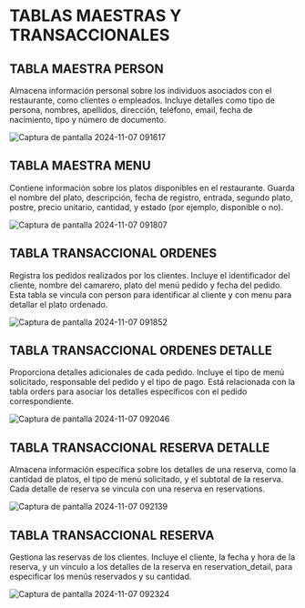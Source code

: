 # TABLAS MAESTRAS Y TRANSACCIONALES

## TABLA MAESTRA PERSON
Almacena información personal sobre los individuos asociados con el restaurante, como clientes o empleados. Incluye detalles como tipo de persona, nombres, apellidos, dirección, teléfono, email, fecha de nacimiento, tipo y número de documento.

![Captura de pantalla 2024-11-07 091617](https://github.com/user-attachments/assets/38d686e5-92a0-4c96-a775-4c7c16daa939)


## TABLA MAESTRA MENU 
Contiene información sobre los platos disponibles en el restaurante. Guarda el nombre del plato, descripción, fecha de registro, entrada, segundo plato, postre, precio unitario, cantidad, y estado (por ejemplo, disponible o no).

![Captura de pantalla 2024-11-07 091807](https://github.com/user-attachments/assets/7b3fa763-c6eb-4fe6-8008-fd1e605efdc4)

## TABLA TRANSACCIONAL ORDENES  
Registra los pedidos realizados por los clientes. Incluye el identificador del cliente, nombre del camarero, plato del menú pedido y fecha del pedido. Esta tabla se vincula con person para identificar al cliente y con menu para detallar el plato ordenado.

![Captura de pantalla 2024-11-07 091852](https://github.com/user-attachments/assets/42fc50ee-48a0-4b48-a2dc-61092673bf18)

## TABLA TRANSACCIONAL ORDENES DETALLE 
Proporciona detalles adicionales de cada pedido. Incluye el tipo de menú solicitado, responsable del pedido y el tipo de pago. Está relacionada con la tabla orders para asociar los detalles específicos con el pedido correspondiente.

![Captura de pantalla 2024-11-07 092046](https://github.com/user-attachments/assets/e413d740-52fe-456e-b41d-dbfa54ec0fe7)

## TABLA TRANSACCIONAL RESERVA DETALLE
Almacena información específica sobre los detalles de una reserva, como la cantidad de platos, el tipo de menú solicitado, y el subtotal de la reserva. Cada detalle de reserva se vincula con una reserva en reservations.

![Captura de pantalla 2024-11-07 092139](https://github.com/user-attachments/assets/3bfd8ab6-5b6a-4c79-8d31-5f5ca2b40e0b)

## TABLA TRANSACCIONAL RESERVA 
Gestiona las reservas de los clientes. Incluye el cliente, la fecha y hora de la reserva, y un vínculo a los detalles de la reserva en reservation_detail, para especificar los menús reservados y su cantidad.

![Captura de pantalla 2024-11-07 092324](https://github.com/user-attachments/assets/a9e4e717-cb37-4cf4-a307-ed5df42ca774)
